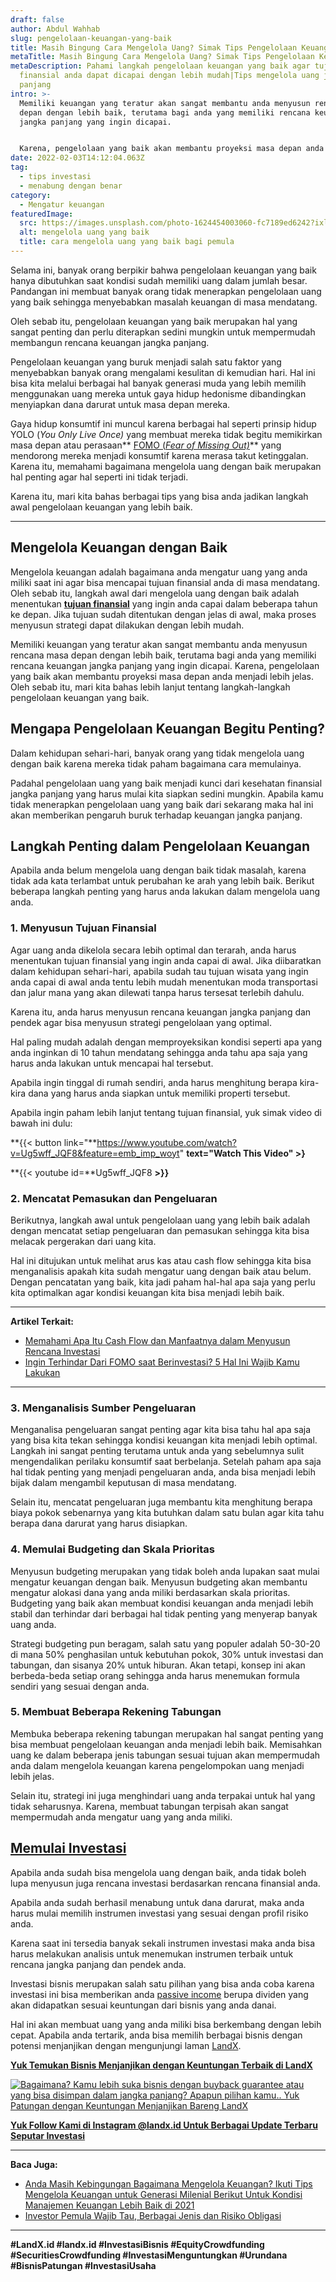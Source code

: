 ```yaml
---
draft: false
author: Abdul Wahhab
slug: pengelolaan-keuangan-yang-baik
title: Masih Bingung Cara Mengelola Uang? Simak Tips Pengelolaan Keuangan
metaTitle: Masih Bingung Cara Mengelola Uang? Simak Tips Pengelolaan Keuangan
metaDescription: Pahami langkah pengelolaan keuangan yang baik agar tujuan
  finansial anda dapat dicapai dengan lebih mudah|Tips mengelola uang jangka
  panjang
intro: >-
  Memiliki keuangan yang teratur akan sangat membantu anda menyusun rencana masa
  depan dengan lebih baik, terutama bagi anda yang memiliki rencana keuangan
  jangka panjang yang ingin dicapai. 


  Karena, pengelolaan yang baik akan membantu proyeksi masa depan anda menjadi lebih jelas. Oleh sebab itu, mari kita bahas lebih lanjut tentang langkah-langkah pengelolaan keuangan yang baik.
date: 2022-02-03T14:12:04.063Z
tag:
  - tips investasi
  - menabung dengan benar
category:
  - Mengatur keuangan
featuredImage:
  src: https://images.unsplash.com/photo-1624454003060-fc7189ed6242?ixlib=rb-1.2.1&ixid=MnwxMjA3fDB8MHxzZWFyY2h8MjB8fHNhdmluZ3xlbnwwfHwwfHw%3D&auto=format&fit=crop&w=500&q=60
  alt: mengelola uang yang baik
  title: cara mengelola uang yang baik bagi pemula
---
```

Selama ini, banyak orang berpikir bahwa pengelolaan keuangan yang baik hanya dibutuhkan saat kondisi sudah memiliki uang dalam jumlah besar. Pandangan ini membuat banyak orang tidak menerapkan pengelolaan uang yang baik sehingga menyebabkan masalah keuangan di masa mendatang.

Oleh sebab itu, pengelolaan keuangan yang baik merupakan hal yang sangat penting dan perlu diterapkan sedini mungkin untuk mempermudah membangun rencana keuangan jangka panjang.

Pengelolaan keuangan yang buruk menjadi salah satu faktor yang menyebabkan banyak orang mengalami kesulitan di kemudian hari. Hal ini bisa kita melalui berbagai hal banyak generasi muda yang lebih memilih menggunakan uang mereka untuk gaya hidup hedonisme dibandingkan menyiapkan dana darurat untuk masa depan mereka.

Gaya hidup konsumtif ini muncul karena berbagai hal seperti prinsip hidup YOLO (*You Only Live Once)* yang membuat mereka tidak begitu memikirkan masa depan atau perasaan** [FOMO (*Fear of Missing Out)*](https://landx.id/blog/fomo-dalam-kehidupan-dan-investasi/)** yang mendorong mereka menjadi konsumtif karena merasa takut ketinggalan. Karena itu, memahami bagaimana mengelola uang dengan baik merupakan hal penting agar hal seperti ini tidak terjadi.

Karena itu, mari kita bahas berbagai tips yang bisa anda jadikan langkah awal pengelolaan keuangan yang lebih baik.

- - -

## Mengelola Keuangan dengan Baik

Mengelola keuangan adalah bagaimana anda mengatur uang yang anda miliki saat ini agar bisa mencapai tujuan finansial anda di masa mendatang. Oleh sebab itu, langkah awal dari mengelola uang dengan baik adalah menentukan **[tujuan finansial](https://landx.id/project/)** yang ingin anda capai dalam beberapa tahun ke depan. Jika tujuan sudah ditentukan dengan jelas di awal, maka proses menyusun strategi dapat dilakukan dengan lebih mudah.

Memiliki keuangan yang teratur akan sangat membantu anda menyusun rencana masa depan dengan lebih baik, terutama bagi anda yang memiliki rencana keuangan jangka panjang yang ingin dicapai. Karena, pengelolaan yang baik akan membantu proyeksi masa depan anda menjadi lebih jelas. Oleh sebab itu, mari kita bahas lebih lanjut tentang langkah-langkah pengelolaan keuangan yang baik.

## Mengapa Pengelolaan Keuangan Begitu Penting?

Dalam kehidupan sehari-hari, banyak orang yang tidak mengelola uang dengan baik karena mereka tidak paham bagaimana cara memulainya.

Padahal pengelolaan uang yang baik menjadi kunci dari kesehatan finansial jangka panjang yang harus mulai kita siapkan sedini mungkin. Apabila kamu tidak menerapkan pengelolaan uang yang baik dari sekarang maka hal ini akan memberikan pengaruh buruk terhadap keuangan jangka panjang.

## Langkah Penting dalam Pengelolaan Keuangan

Apabila anda belum mengelola uang dengan baik tidak masalah, karena tidak ada kata terlambat untuk perubahan ke arah yang lebih baik. Berikut beberapa langkah penting yang harus anda lakukan dalam mengelola uang anda.

### 1. Menyusun Tujuan Finansial

Agar uang anda dikelola secara lebih optimal dan terarah, anda harus menentukan tujuan finansial yang ingin anda capai di awal. Jika diibaratkan dalam kehidupan sehari-hari, apabila sudah tau tujuan wisata yang ingin anda capai di awal anda tentu lebih mudah menentukan moda transportasi dan jalur mana yang akan dilewati tanpa harus tersesat terlebih dahulu.

Karena itu, anda harus menyusun rencana keuangan jangka panjang dan pendek agar bisa menyusun strategi pengelolaan yang optimal.

Hal paling mudah adalah dengan memproyeksikan kondisi seperti apa yang anda inginkan di 10 tahun mendatang sehingga anda tahu apa saja yang harus anda lakukan untuk mencapai hal tersebut.

Apabila ingin tinggal di rumah sendiri, anda harus menghitung berapa kira-kira dana yang harus anda siapkan untuk memiliki properti tersebut.

Apabila ingin paham lebih lanjut tentang tujuan finansial, yuk simak video di bawah ini dulu:

**{{< button link="**https://www.youtube.com/watch?v=Ug5wff_JQF8&feature=emb_imp_woyt" **text="Watch This Video" >}**

**{{< youtube id=**Ug5wff_JQF8 **\>}}**

### 2. Mencatat Pemasukan dan Pengeluaran

Berikutnya, langkah awal untuk pengelolaan uang yang lebih baik adalah dengan mencatat setiap pengeluaran dan pemasukan sehingga kita bisa melacak pergerakan dari uang kita.

Hal ini ditujukan untuk melihat arus kas atau cash flow sehingga kita bisa menganalisis apakah kita sudah mengatur uang dengan baik atau belum. Dengan pencatatan yang baik, kita jadi paham hal-hal apa saja yang perlu kita optimalkan agar kondisi keuangan kita bisa menjadi lebih baik.

- - -

**Artikel Terkait:**

* [Memahami Apa Itu Cash Flow dan Manfaatnya dalam Menyusun Rencana Investasi](https://landx.id/blog/cashflow-adalah/)
* [Ingin Terhindar Dari FOMO saat Berinvestasi? 5 Hal Ini Wajib Kamu Lakukan](https://landx.id/blog/fomo-dalam-kehidupan-dan-investasi/)

- - -

### 3. Menganalisis Sumber Pengeluaran

Menganalisa pengeluaran sangat penting agar kita bisa tahu hal apa saja yang bisa kita tekan sehingga kondisi keuangan kita menjadi lebih optimal. Langkah ini sangat penting terutama untuk anda yang sebelumnya sulit mengendalikan perilaku konsumtif saat berbelanja. Setelah paham apa saja hal tidak penting yang menjadi pengeluaran anda, anda bisa menjadi lebih bijak dalam mengambil keputusan di masa mendatang.

Selain itu, mencatat pengeluaran juga membantu kita menghitung berapa biaya pokok sebenarnya yang kita butuhkan dalam satu bulan agar kita tahu berapa dana darurat yang harus disiapkan.

### 4. Memulai Budgeting dan Skala Prioritas

Menyusun budgeting merupakan yang tidak boleh anda lupakan saat mulai mengatur keuangan dengan baik. Menyusun budgeting akan membantu mengatur alokasi dana yang anda miliki berdasarkan skala prioritas. Budgeting yang baik akan membuat kondisi keuangan anda menjadi lebih stabil dan terhindar dari berbagai hal tidak penting yang menyerap banyak uang anda.

Strategi budgeting pun beragam, salah satu yang populer adalah 50-30-20 di mana 50% penghasilan untuk kebutuhan pokok, 30% untuk investasi dan tabungan, dan sisanya 20% untuk hiburan. Akan tetapi, konsep ini akan berbeda-beda setiap orang sehingga anda harus menemukan formula sendiri yang sesuai dengan anda.

### 5. Membuat Beberapa Rekening Tabungan

Membuka beberapa rekening tabungan merupakan hal sangat penting yang bisa membuat pengelolaan keuangan anda menjadi lebih baik. Memisahkan uang ke dalam beberapa jenis tabungan sesuai tujuan akan mempermudah anda dalam mengelola keuangan karena pengelompokan uang menjadi lebih jelas.

Selain itu, strategi ini juga menghindari uang anda terpakai untuk hal yang tidak seharusnya. Karena, membuat tabungan terpisah akan sangat mempermudah anda mengatur uang yang anda miliki.

## [Memulai Investasi](https://landx.id/project/index.html)

Apabila anda sudah bisa mengelola uang dengan baik, anda tidak boleh lupa menyusun juga rencana investasi berdasarkan rencana finansial anda.

Apabila anda sudah berhasil menabung untuk dana darurat, maka anda harus mulai memilih instrumen investasi yang sesuai dengan profil risiko anda.

Karena saat ini tersedia banyak sekali instrumen investasi maka anda bisa harus melakukan analisis untuk menemukan instrumen terbaik untuk rencana jangka panjang dan pendek anda.

Investasi bisnis merupakan salah satu pilihan yang bisa anda coba karena investasi ini bisa memberikan anda [passive income](https://landx.id/) berupa dividen yang akan didapatkan sesuai keuntungan dari bisnis yang anda danai.

Hal ini akan membuat uang yang anda miliki bisa berkembang dengan lebih cepat. Apabila anda tertarik, anda bisa memilih berbagai bisnis dengan potensi menjanjikan dengan mengunjungi laman [LandX](https://landx.id/).

**[Yuk Temukan Bisnis Menjanjikan dengan Keuntungan Terbaik di LandX](https://landx.id/)**

[![Bagaimana? Kamu lebih suka bisnis dengan buyback guarantee atau yang bisa disimpan dalam jangka panjang? Apapun pilihan kamu.. Yuk Patungan  dengan Keuntungan Menjanjikan Bareng LandX](https://accountgram-production.sfo2.cdn.digitaloceanspaces.com/landx_ghost/2021/10/Equity-Crowdfunding-di-Indonesia-1--3.png)](http://landx.id/)

**[Yuk Follow Kami di Instagram @landx.id Untuk Berbagai Update Terbaru Seputar Investasi](https://www.instagram.com/landx.id/?utm_medium=copy_link)**

- - -

**Baca Juga:**

* [Anda Masih Kebingungan Bagaimana Mengelola  Keuangan? Ikuti Tips  Mengelola Keuangan untuk Generasi Milenial Berikut  Untuk Kondisi Manajemen Keuangan Lebih Baik di 2021](https://landx.id/blog/anda-masih-kebingungan-bagaimana-mengelola-keuangan-ikuti-tips-mengelola-keuangan-untuk-generasi-milenial-berikut-untuk-kondisi-manajemen-keuangan-lebih-baik-di-2021/)
* [Investor Pemula Wajib Tau, Berbagai Jenis dan Risiko Obligasi](https://landx.id/blog/apa-itu-obligasi/)

- - -

**\#LandX.id    #landx.id    #InvestasiBisnis    #EquityCrowdfunding #SecuritiesCrowdfunding   #InvestasiMenguntungkan    #Urundana    #BisnisPatungan    #InvestasiUsaha**